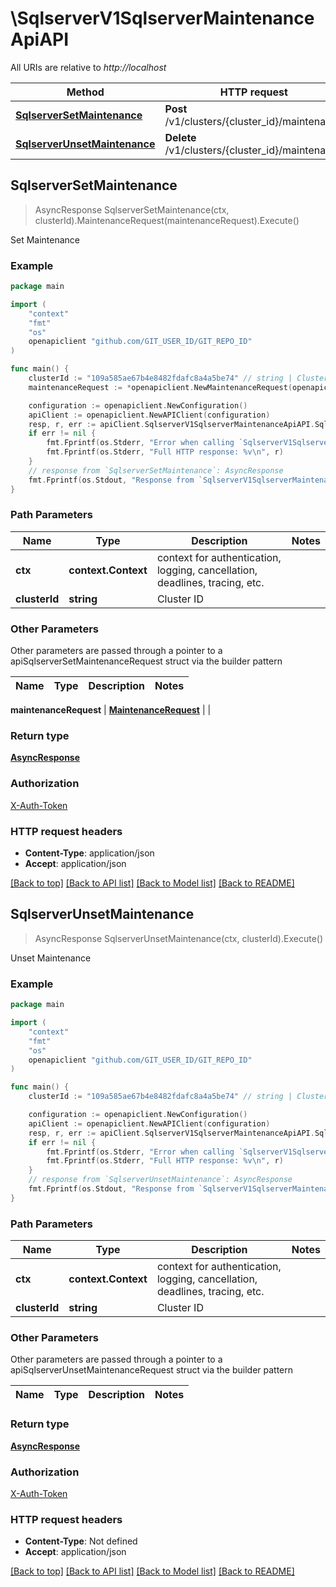 # \SqlserverV1SqlserverMaintenanceApiAPI

All URIs are relative to *http://localhost*

Method | HTTP request | Description
------------- | ------------- | -------------
[**SqlserverSetMaintenance**](SqlserverV1SqlserverMaintenanceApiAPI.md#SqlserverSetMaintenance) | **Post** /v1/clusters/{cluster_id}/maintenance | Set Maintenance
[**SqlserverUnsetMaintenance**](SqlserverV1SqlserverMaintenanceApiAPI.md#SqlserverUnsetMaintenance) | **Delete** /v1/clusters/{cluster_id}/maintenance | Unset Maintenance



## SqlserverSetMaintenance

> AsyncResponse SqlserverSetMaintenance(ctx, clusterId).MaintenanceRequest(maintenanceRequest).Execute()

Set Maintenance



### Example

```go
package main

import (
	"context"
	"fmt"
	"os"
	openapiclient "github.com/GIT_USER_ID/GIT_REPO_ID"
)

func main() {
	clusterId := "109a585ae67b4e8482fdafc8a4a5be74" // string | Cluster ID
	maintenanceRequest := *openapiclient.NewMaintenanceRequest(openapiclient.DayOfWeek("MON"), "StartMinute_example", "StartTime_example", "TermHour_example") // MaintenanceRequest | 

	configuration := openapiclient.NewConfiguration()
	apiClient := openapiclient.NewAPIClient(configuration)
	resp, r, err := apiClient.SqlserverV1SqlserverMaintenanceApiAPI.SqlserverSetMaintenance(context.Background(), clusterId).MaintenanceRequest(maintenanceRequest).Execute()
	if err != nil {
		fmt.Fprintf(os.Stderr, "Error when calling `SqlserverV1SqlserverMaintenanceApiAPI.SqlserverSetMaintenance``: %v\n", err)
		fmt.Fprintf(os.Stderr, "Full HTTP response: %v\n", r)
	}
	// response from `SqlserverSetMaintenance`: AsyncResponse
	fmt.Fprintf(os.Stdout, "Response from `SqlserverV1SqlserverMaintenanceApiAPI.SqlserverSetMaintenance`: %v\n", resp)
}
```

### Path Parameters


Name | Type | Description  | Notes
------------- | ------------- | ------------- | -------------
**ctx** | **context.Context** | context for authentication, logging, cancellation, deadlines, tracing, etc.
**clusterId** | **string** | Cluster ID | 

### Other Parameters

Other parameters are passed through a pointer to a apiSqlserverSetMaintenanceRequest struct via the builder pattern


Name | Type | Description  | Notes
------------- | ------------- | ------------- | -------------

 **maintenanceRequest** | [**MaintenanceRequest**](MaintenanceRequest.md) |  | 

### Return type

[**AsyncResponse**](AsyncResponse.md)

### Authorization

[X-Auth-Token](../README.md#X-Auth-Token)

### HTTP request headers

- **Content-Type**: application/json
- **Accept**: application/json

[[Back to top]](#) [[Back to API list]](../README.md#documentation-for-api-endpoints)
[[Back to Model list]](../README.md#documentation-for-models)
[[Back to README]](../README.md)


## SqlserverUnsetMaintenance

> AsyncResponse SqlserverUnsetMaintenance(ctx, clusterId).Execute()

Unset Maintenance



### Example

```go
package main

import (
	"context"
	"fmt"
	"os"
	openapiclient "github.com/GIT_USER_ID/GIT_REPO_ID"
)

func main() {
	clusterId := "109a585ae67b4e8482fdafc8a4a5be74" // string | Cluster ID

	configuration := openapiclient.NewConfiguration()
	apiClient := openapiclient.NewAPIClient(configuration)
	resp, r, err := apiClient.SqlserverV1SqlserverMaintenanceApiAPI.SqlserverUnsetMaintenance(context.Background(), clusterId).Execute()
	if err != nil {
		fmt.Fprintf(os.Stderr, "Error when calling `SqlserverV1SqlserverMaintenanceApiAPI.SqlserverUnsetMaintenance``: %v\n", err)
		fmt.Fprintf(os.Stderr, "Full HTTP response: %v\n", r)
	}
	// response from `SqlserverUnsetMaintenance`: AsyncResponse
	fmt.Fprintf(os.Stdout, "Response from `SqlserverV1SqlserverMaintenanceApiAPI.SqlserverUnsetMaintenance`: %v\n", resp)
}
```

### Path Parameters


Name | Type | Description  | Notes
------------- | ------------- | ------------- | -------------
**ctx** | **context.Context** | context for authentication, logging, cancellation, deadlines, tracing, etc.
**clusterId** | **string** | Cluster ID | 

### Other Parameters

Other parameters are passed through a pointer to a apiSqlserverUnsetMaintenanceRequest struct via the builder pattern


Name | Type | Description  | Notes
------------- | ------------- | ------------- | -------------


### Return type

[**AsyncResponse**](AsyncResponse.md)

### Authorization

[X-Auth-Token](../README.md#X-Auth-Token)

### HTTP request headers

- **Content-Type**: Not defined
- **Accept**: application/json

[[Back to top]](#) [[Back to API list]](../README.md#documentation-for-api-endpoints)
[[Back to Model list]](../README.md#documentation-for-models)
[[Back to README]](../README.md)

